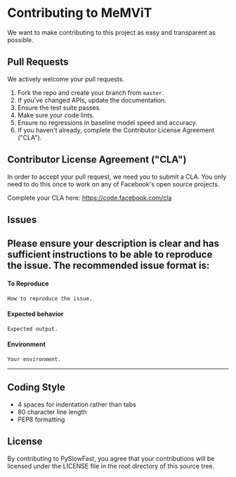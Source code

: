 # Contributing to MeMViT
We want to make contributing to this project as easy and transparent as
possible.

## Pull Requests
We actively welcome your pull requests.

1. Fork the repo and create your branch from `master`.
2. If you've changed APIs, update the documentation.
3. Ensure the test suite passes.
4. Make sure your code lints.
5. Ensure no regressions in baseline model speed and accuracy.
6. If you haven't already, complete the Contributor License Agreement ("CLA").

## Contributor License Agreement ("CLA")
In order to accept your pull request, we need you to submit a CLA. You only need
to do this once to work on any of Facebook's open source projects.

Complete your CLA here: <https://code.facebook.com/cla>

## Issues

Please ensure your description is clear and has sufficient instructions to be able to reproduce the issue. The recommended issue format is:
------

#### To Reproduce
```How to reproduce the issue.```
#### Expected behavior
```Expected output.```
#### Environment
```Your environment.```

------

## Coding Style
* 4 spaces for indentation rather than tabs
* 80 character line length
* PEP8 formatting

## License
By contributing to PySlowFast, you agree that your contributions will be licensed under the LICENSE file in the root directory of this source tree.
